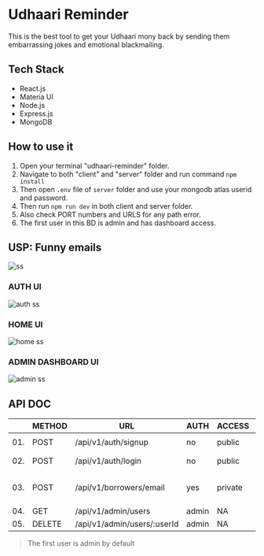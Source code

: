 # Udhaari Reminder

This is the best tool to get your Udhaari mony back by sending them embarrassing jokes and emotional blackmailing.

## Tech Stack
- React.js
- Materia UI
- Node.js
- Express.js
- MongoDB

## How to use it
1. Open your terminal "udhaari-reminder" folder.
2. Navigate to both "client" and "server" folder and run command `npm install`
3. Then open `.env` file of `server` folder and use your mongodb atlas userid and password.
4. Then run `npm run dev` in both client and server folder.
5. Also check PORT numbers and URLS for any path error.
6. The first user in this BD is admin and has dashboard access.

## USP: Funny emails
![ss](https://i.ibb.co/jfC8nXB/ss.png)

### AUTH UI
![auth ss](https://i.ibb.co/Bgt5Cpp/auth.png)

### HOME UI
![home ss](https://i.ibb.co/jTJkG84/Udhaari-Reminder.png)

### ADMIN DASHBOARD UI
![admin ss](https://i.ibb.co/XFdLcqP/Udhaari-Reminder-1.png)

## API DOC

|  | METHOD | URL | AUTH | ACCESS | BODY | RESPONSE | DESCRIPTION |
|--|--------|-----|------|--------|------|----------|-------------|
|01.| POST | /api/v1/auth/signup | no | public | `{name, email, password}` | `{token}` | Sign up |
|02.| POST | /api/v1/auth/login | no | public | `{email, password}` | `{token}` | Login |
|03.| POST | /api/v1/borrowers/email | yes | private | `{borrowerName, borrowerEmail, borrowingAmount, yourMessage}` | `message` | Send reminder to borrower |
|04.| GET | /api/v1/admin/users | admin | NA | NA | `[{user}]` | Get all users |
|05.| DELETE | /api/v1/admin/users/:userId | admin | NA | NA | `message` | Delete a user |

> The first user is admin by default
